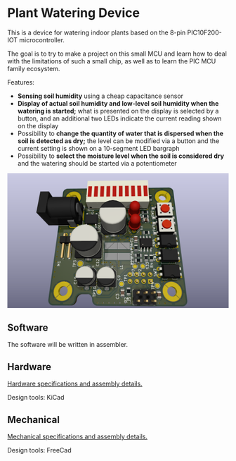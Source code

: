 # Plant Watering Device

This is a device for watering indoor plants based on the 8-pin PIC10F200-IOT microcontroller.

The goal is to try to make a project on this small MCU and learn how to deal with the limitations of such a small chip, as well as to learn the PIC MCU family ecosystem.

Features:

* **Sensing soil humidity** using a cheap capacitance sensor
* **Display of actual soil humidity and low-level soil humidity when the watering is started;** what is presented on the display is selected by a button, and an additional two LEDs indicate the current reading shown on the display
* Possibility to **change the quantity of water that is dispersed when the soil is detected as dry;** the level can be modified via a button and the current setting is shown on a 10-segment LED bargraph
* Possibility to **select the moisture level when the soil is considered dry** and the watering should be started via a potentiometer

![PCB render](./Documentation/Pictures/render_07_09_2025.png)

## Software

The software will be written in assembler.

## Hardware

[Hardware specifications and assembly details.](./Hardware/PlantWateringDevice/README.md)

Design tools: KiCad

## Mechanical

[Mechanical specifications and assembly details.](./Mechanic/README.md)

Design tools: FreeCad